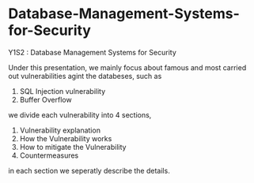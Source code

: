 # Database-Management-Systems-for-Security
Y1S2 : Database Management Systems for Security

Under this presentation, we mainly focus about famous and most carried out vulnerabilities agint the databeses, such as 
  
  1. SQL Injection vulnerability 
  2. Buffer Overflow 

we divide each vulnerability into 4 sections,	

  1. Vulnerability explanation
  2. How the Vulnerability works 
  3. How to mitigate the Vulnerability
  4. Countermeasures

in each section we seperatly describe the details.  
 
